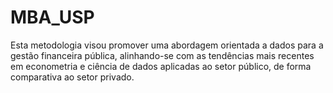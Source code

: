 # MBA_USP
Esta metodologia visou promover uma abordagem orientada a dados para a gestão financeira pública, alinhando-se com as tendências mais recentes em econometria e ciência de dados aplicadas ao setor público, de forma comparativa ao setor privado.
